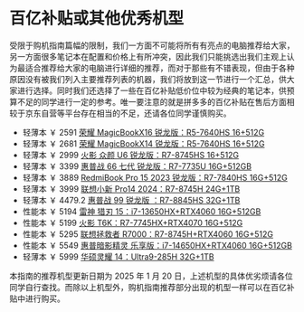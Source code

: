 # 百亿补贴或其他优秀机型

受限于购机指南篇幅的限制，我们一方面不可能将所有有亮点的电脑推荐给大家，另一方面很多笔记本在配置和价格上有所冲突，因此我们只能挑选出我们主观上认为最适合推荐给大家的电脑进行详细的推荐，而对于那些有不错表现，但由于各种原因没有被我们列入主要推荐列表的机器，我们将放到这一节进行一个汇总，供大家进行选择。同时我们还选择了一些在百亿补贴低价位中较为经典的笔记本，供预算不足的同学进行一定的参考。唯一要注意的就是拼多多的百亿补贴在售后方面相较于京东自营等平台存在相当的不足，还请各位同学谨慎购买。

- 轻薄本 ￥ 2591 [荣耀 MagicBookX16 锐龙版：R5-7640HS 16+512G](https://mobile.yangkeduo.com/goods1.html?ps=tRy6BXT71F)
- 轻薄本 ￥ 2681 [荣耀 MagicBookX14 锐龙版：R5-7640HS 16+512G](https://mobile.yangkeduo.com/goods1.html?ps=Wb9YAkYEyB)
- 轻薄本 ￥ 2999 [火影 众颜 U6 锐龙版：R7-8745HS 16+512G](https://mobile.yangkeduo.com/goods2.html?ps=qpYWEUtgH4)
- 轻薄本 ￥ 3399 [惠普战 66 七代 锐龙版：R7-7735U 16G+512GB](https://mobile.yangkeduo.com/goods1.html?ps=NmgwiunvOy)
- 轻薄本 ￥ 3889 [RedmiBook Pro 15 2023 锐龙版：R7-7840HS 16G+512G](https://mobile.yangkeduo.com/goods1.html?ps=FHnzY1inX3)
- 轻薄本 ￥ 3999 [联想小新 Pro14 2024：R7-8745H 24G+1TB](https://mobile.yangkeduo.com/goods2.html?ps=1OVcb3aTHk)
- 轻薄本 ￥ 4479.2 [惠普战 99 锐龙版 ：R7-8845HS 32G+1TB](https://3.cn/2b2q-cNf)
- 性能本 ￥ 5194 [雷神 猎刃 15：i7-13650HX+RTX4060 16G+512GB](https://mobile.yangkeduo.com/goods1.html?ps=NTBWiwXHml)
- 性能本 ￥ 5199 [火影 T6K：R7-7745HX+RTX4070 16G+512G](https://mobile.yangkeduo.com/goods1.html?ps=WlFa11hT39)
- 性能本 ￥ 5295 [联想拯救者 R7000：R7-8745H+RTX4060 16G+512G](https://mobile.yangkeduo.com/goods2.html?ps=8xPq3kns5W)
- 性能本 ￥ 5549 [惠普暗影精灵 乐享版：i7-14650HX+RTX4060 16G+512GB](https://mobile.yangkeduo.com/goods.html?ps=dH94DpUCuK)
- 轻薄本 ￥ 5999 [华硕灵耀 14：Ultra9-285H 32G+1TB](https://3.cn/2b-2rN1B)

本指南的推荐机型更新日期为 2025 年 1 月 20 日，上述机型的具体优劣烦请各位同学自行查找。而除以上机型外，购机指南推荐部分出现的机型一样可以在百亿补贴中进行购买。
